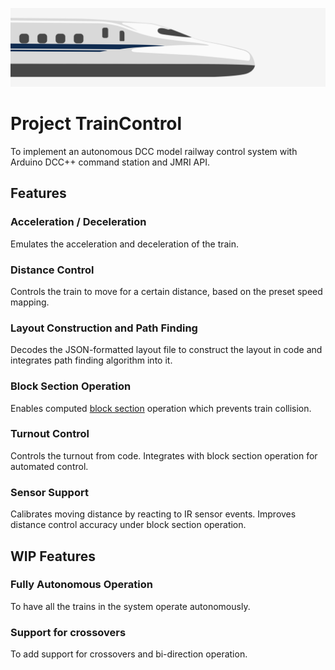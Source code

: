 ![alt text](./banner.png "banner")

# Project TrainControl
To implement an autonomous DCC model railway control system with Arduino DCC++ command station and JMRI API.

## Features

### Acceleration / Deceleration
Emulates the acceleration and deceleration of the train.

### Distance Control
Controls the train to move for a certain distance, based on the preset speed mapping.

### Layout Construction and Path Finding
Decodes the JSON-formatted layout file to construct the layout in code and integrates path finding algorithm into it.

### Block Section Operation
Enables computed [block section](https://en.wikipedia.org/wiki/Absolute_block_signalling) operation which prevents train collision.

### Turnout Control
Controls the turnout from code. Integrates with block section operation for automated control.

### Sensor Support
Calibrates moving distance by reacting to IR sensor events. Improves distance control accuracy under block section operation.

## WIP Features

### Fully Autonomous Operation
To have all the trains in the system operate autonomously.

### Support for crossovers
To add support for crossovers and bi-direction operation.
